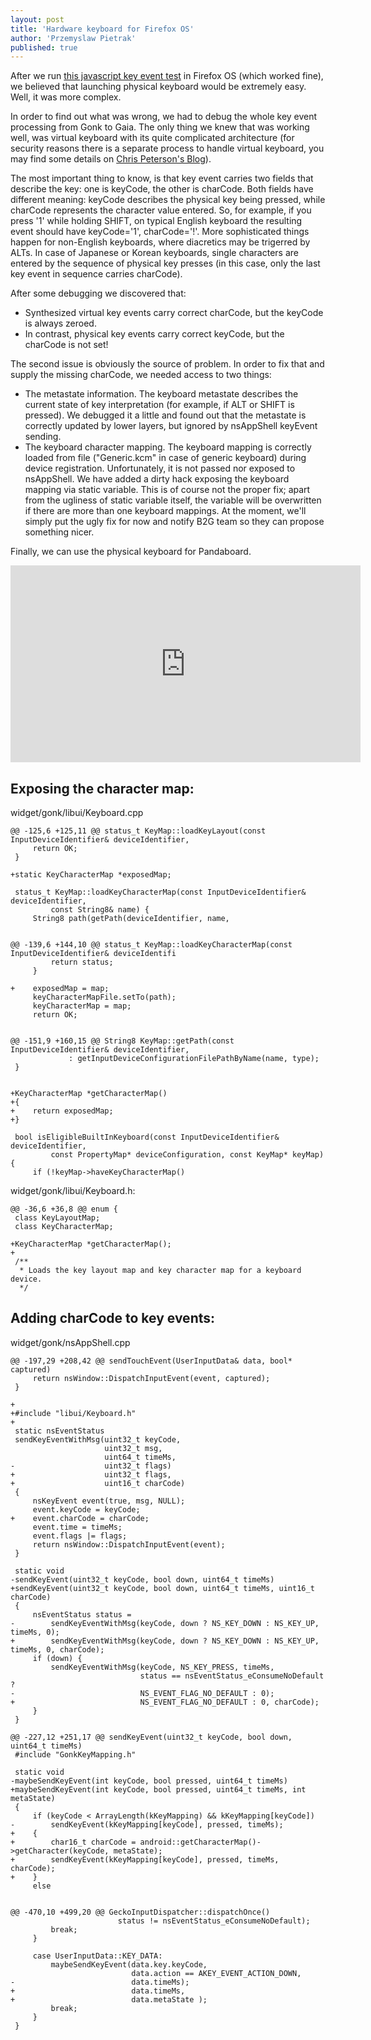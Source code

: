 ```yaml
---
layout: post
title: 'Hardware keyboard for Firefox OS'
author: 'Przemyslaw Pietrak'
published: true
---
```


After we run [this javascript key event test](http://unixpapa.com/js/testkey.html) in Firefox OS (which worked fine), we believed that launching physical keyboard would be extremely easy. Well, it was more complex.

<!--more-->

In order to find out what was wrong, we had to debug the whole key event processing from Gonk to Gaia. The only thing we knew that was working well, was virtual keyboard with its quite complicated architecture (for security reasons there is a separate process to handle virtual keyboard, you may find some details on [Chris Peterson's Blog](http://www.cpeterso.com/blog/2012/11/60-second-tour-of-b2gs-virtual-keyboard/)).

The most important thing to know, is that key event carries two fields that describe the key: one is keyCode, the other is charCode. Both fields have different meaning: keyCode describes the physical key being pressed, while charCode represents the character value entered. So, for example, if you press '1' while holding SHIFT, on typical English keyboard the resulting event should have keyCode='1', charCode='!'. More sophisticated things happen for non-English keyboards, where diacretics may be trigerred by ALTs. In case of Japanese or Korean keyboards, single characters are entered by the sequence of physical key presses (in this case, only the last key event in sequence carries charCode).

After some debugging we discovered that:

*    Synthesized virtual key events carry correct charCode, but the keyCode is always zeroed. 
*    In contrast, physical key events carry correct keyCode, but the charCode is not set!

The second issue is obviously the source of problem. In order to fix that and supply the missing charCode, we needed access to two things:

*    The metastate information. The keyboard metastate describes the current state of key interpretation (for example, if ALT or SHIFT is pressed). We debugged it a little and found out that the metastate is correctly updated by lower layers, but ignored by nsAppShell keyEvent sending.
*    The keyboard character mapping. The keyboard mapping is correctly loaded from file ("Generic.kcm" in case of generic keyboard) during device registration. Unfortunately, it is not passed nor exposed to nsAppShell. We have added a dirty hack exposing the keyboard mapping via static variable. This is of course not the proper fix; apart from the ugliness of static variable itself, the variable will be overwritten if there are more than one keyboard mappings. At the moment, we'll simply put the ugly fix for now and notify B2G team so they can propose something nicer.

Finally, we can use the physical keyboard for Pandaboard.

<iframe width="560" height="315" src="http://www.youtube.com/embed/yM69vJHXTOI" frameborder="0" allowfullscreen></iframe>

Exposing the character map:
---------------------------

widget/gonk/libui/Keyboard.cpp

	@@ -125,6 +125,11 @@ status_t KeyMap::loadKeyLayout(const InputDeviceIdentifier& deviceIdentifier,
		 return OK;
	 }
	 
	+static KeyCharacterMap *exposedMap; 

	 status_t KeyMap::loadKeyCharacterMap(const InputDeviceIdentifier& deviceIdentifier,
		     const String8& name) {
		 String8 path(getPath(deviceIdentifier, name,


	@@ -139,6 +144,10 @@ status_t KeyMap::loadKeyCharacterMap(const InputDeviceIdentifier& deviceIdentifi
		     return status;
		 }
	 
	+    exposedMap = map;
		 keyCharacterMapFile.setTo(path);
		 keyCharacterMap = map;
		 return OK;


	@@ -151,9 +160,15 @@ String8 KeyMap::getPath(const InputDeviceIdentifier& deviceIdentifier,
		         : getInputDeviceConfigurationFilePathByName(name, type);
	 }
	 
	 
	+KeyCharacterMap *getCharacterMap()
	+{
	+    return exposedMap;
	+}

	 bool isEligibleBuiltInKeyboard(const InputDeviceIdentifier& deviceIdentifier,
		     const PropertyMap* deviceConfiguration, const KeyMap* keyMap) {
		 if (!keyMap->haveKeyCharacterMap()



widget/gonk/libui/Keyboard.h:

	@@ -36,6 +36,8 @@ enum {
	 class KeyLayoutMap;
	 class KeyCharacterMap;
	 
	+KeyCharacterMap *getCharacterMap();
	+
	 /**
	  * Loads the key layout map and key character map for a keyboard device.
	  */



Adding charCode to key events:
------------------------------

widget/gonk/nsAppShell.cpp

	@@ -197,29 +208,42 @@ sendTouchEvent(UserInputData& data, bool* captured)
		 return nsWindow::DispatchInputEvent(event, captured);
	 }
	 
	+
	+#include "libui/Keyboard.h"
	+
	 static nsEventStatus
	 sendKeyEventWithMsg(uint32_t keyCode,
		                 uint32_t msg,
		                 uint64_t timeMs,
	-                    uint32_t flags)
	+                    uint32_t flags,
	+                    uint16_t charCode)
	 {
		 nsKeyEvent event(true, msg, NULL);
		 event.keyCode = keyCode;
	+    event.charCode = charCode; 
		 event.time = timeMs;
		 event.flags |= flags;
		 return nsWindow::DispatchInputEvent(event);
	 }
	 
	 static void
	-sendKeyEvent(uint32_t keyCode, bool down, uint64_t timeMs)
	+sendKeyEvent(uint32_t keyCode, bool down, uint64_t timeMs, uint16_t charCode)
	 {
		 nsEventStatus status =
	-        sendKeyEventWithMsg(keyCode, down ? NS_KEY_DOWN : NS_KEY_UP, timeMs, 0);
	+        sendKeyEventWithMsg(keyCode, down ? NS_KEY_DOWN : NS_KEY_UP, timeMs, 0, charCode);
		 if (down) {
		     sendKeyEventWithMsg(keyCode, NS_KEY_PRESS, timeMs,
		                         status == nsEventStatus_eConsumeNoDefault ?
	-                            NS_EVENT_FLAG_NO_DEFAULT : 0);
	+                            NS_EVENT_FLAG_NO_DEFAULT : 0, charCode);
		 }
	 }
	 
	@@ -227,12 +251,17 @@ sendKeyEvent(uint32_t keyCode, bool down, uint64_t timeMs)
	 #include "GonkKeyMapping.h"
	 
	 static void
	-maybeSendKeyEvent(int keyCode, bool pressed, uint64_t timeMs)
	+maybeSendKeyEvent(int keyCode, bool pressed, uint64_t timeMs, int metaState)
	 {
		 if (keyCode < ArrayLength(kKeyMapping) && kKeyMapping[keyCode])
	-        sendKeyEvent(kKeyMapping[keyCode], pressed, timeMs);
	+    {
	+        char16_t charCode = android::getCharacterMap()->getCharacter(keyCode, metaState);
	+        sendKeyEvent(kKeyMapping[keyCode], pressed, timeMs, charCode);
	+    }
		 else
	 

	@@ -470,10 +499,20 @@ GeckoInputDispatcher::dispatchOnce()
		                    status != nsEventStatus_eConsumeNoDefault);
		     break;
		 }

		 case UserInputData::KEY_DATA:
		     maybeSendKeyEvent(data.key.keyCode,
		                       data.action == AKEY_EVENT_ACTION_DOWN,
	-                          data.timeMs);
	+                          data.timeMs,
	+                          data.metaState );
		     break;
		 }
	 }



